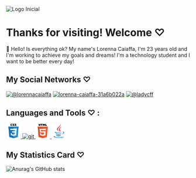 ![Logo Inicial](https://blog.mxcursos.com/wp-content/uploads/2017/04/front-end-ou-back-end-entenda-as-diferencas-e-descubra-o-seu-perfil.png)


# Thanks for visiting! Welcome ♡

👾 Hello! Is everything ok? My name's Lorenna Caiaffa, I'm 23 years old and I'm working to achieve my goals and dreams! 
I'm a technology student and I want to be better every day!

## My Social Networks ♡

<p align="left">
<a href="https://twitter.com/@lorennacaiaffa" target="blank"><img align="center" src="https://raw.githubusercontent.com/rahuldkjain/github-profile-readme-generator/master/src/images/icons/Social/twitter.svg" alt="@lorennacaiaffa" height="30" width="40" /></a>
<a href="https://linkedin.com/in/lorenna-caiaffa-31a6b022a" target="blank"><img align="center" src="https://raw.githubusercontent.com/rahuldkjain/github-profile-readme-generator/master/src/images/icons/Social/linked-in-alt.svg" alt="lorenna-caiaffa-31a6b022a" height="30" width="40" /></a>
<a href="https://instagram.com/@ladycff" target="blank"><img align="center" src="https://raw.githubusercontent.com/rahuldkjain/github-profile-readme-generator/master/src/images/icons/Social/instagram.svg" alt="@ladycff" height="30" width="40" /></a>
</p>

<h2 align="left">Languages and Tools ♡ :</h2>
<p align="left"> <a href="https://www.w3schools.com/css/" target="_blank" rel="noreferrer"> <img src="https://raw.githubusercontent.com/devicons/devicon/master/icons/css3/css3-original-wordmark.svg" alt="css3" width="40" height="40"/> </a> <a href="https://git-scm.com/" target="_blank" rel="noreferrer"> <img src="https://www.vectorlogo.zone/logos/git-scm/git-scm-icon.svg" alt="git" width="40" height="40"/> </a> <a href="https://www.w3.org/html/" target="_blank" rel="noreferrer"> <img src="https://raw.githubusercontent.com/devicons/devicon/master/icons/html5/html5-original-wordmark.svg" alt="html5" width="40" height="40"/> </a> <a href="https://www.java.com" target="_blank" rel="noreferrer"> <img src="https://raw.githubusercontent.com/devicons/devicon/master/icons/java/java-original.svg" alt="java" width="40" height="40"/> </a> </p>

## My Statistics Card ♡

![Anurag's GitHub stats](https://github-readme-stats.vercel.app/api?username=anuraghazra&show_icons=true&theme=jolly)
